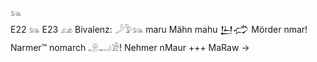 𓃬  
E22 𓃬 E23 𓃭 Bivalenz: 𓌳𓅱𓃬 maru Mähn mahu 𒌨𒈤 Mörder nmar! Narmer™ nomarch 𓄂𓂝𓀀! Nehmer nMaur +++ MaRaw ->  